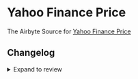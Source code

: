 # Yahoo Finance Price

The Airbyte Source for [Yahoo Finance Price](https://finance.yahoo.com/)

## Changelog

<details>
  <summary>Expand to review</summary>

| Version | Date       | Pull Request                                             | Subject                                                                         |
| :------ | :--------- | :------------------------------------------------------- | :------------------------------------------------------------------------------ |
| 0.2.14 | 2024-07-27 | [42788](https://github.com/airbytehq/airbyte/pull/42788) | Update dependencies |
| 0.2.13 | 2024-07-20 | [42136](https://github.com/airbytehq/airbyte/pull/42136) | Update dependencies |
| 0.2.12 | 2024-07-13 | [41735](https://github.com/airbytehq/airbyte/pull/41735) | Update dependencies |
| 0.2.11 | 2024-07-10 | [41409](https://github.com/airbytehq/airbyte/pull/41409) | Update dependencies |
| 0.2.10 | 2024-07-09 | [41266](https://github.com/airbytehq/airbyte/pull/41266) | Update dependencies |
| 0.2.9 | 2024-07-06 | [40866](https://github.com/airbytehq/airbyte/pull/40866) | Update dependencies |
| 0.2.8 | 2024-06-25 | [40433](https://github.com/airbytehq/airbyte/pull/40433) | Update dependencies |
| 0.2.7 | 2024-06-21 | [39928](https://github.com/airbytehq/airbyte/pull/39928) | Update dependencies |
| 0.2.6 | 2024-06-06 | [39274](https://github.com/airbytehq/airbyte/pull/39274) | [autopull] Upgrade base image to v1.2.2 |
| 0.2.5 | 2024-05-28 | [38602](https://github.com/airbytehq/airbyte/pull/38602) | Remove parameters macro and make compatible with builder |
| 0.2.4 | 2024-04-19 | [37295](https://github.com/airbytehq/airbyte/pull/37295) | Updating to 0.80.0 CDK |
| 0.2.3 | 2024-04-18 | [37295](https://github.com/airbytehq/airbyte/pull/37295) | Manage dependencies with Poetry. |
| 0.2.2 | 2024-04-15 | [37295](https://github.com/airbytehq/airbyte/pull/37295) | Base image migration: remove Dockerfile and use the python-connector-base image |
| 0.2.1 | 2024-04-12 | [37295](https://github.com/airbytehq/airbyte/pull/37295) | schema descriptions |
| 0.2.0 | 2023-08-22 | [29355](https://github.com/airbytehq/airbyte/pull/29355) | Migrate to no-code framework |
| 0.1.3 | 2022-03-23 | [10563](https://github.com/airbytehq/airbyte/pull/10563) | 🎉 Source Yahoo Finance Price |

</details>
